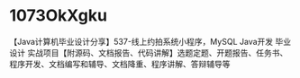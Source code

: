 # 1073OkXgku
【Java计算机毕业设计分享】537-线上约拍系统小程序，MySQL Java开发 毕业设计 实战项目【附源码、文档报告、代码讲解】选题定题、开题报告、任务书、程序开发、文档编写和辅导、文档降重、程序讲解、答辩辅导等
